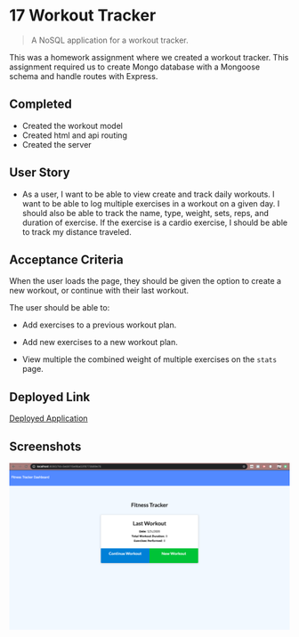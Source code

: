 # 17 Workout Tracker
> A NoSQL application for a workout tracker.

This was a homework assignment where we created a workout tracker. This assignment required us to create Mongo database with a Mongoose schema and handle routes with Express.

## Completed
* Created the workout model
* Created html and api routing
* Created the server

## User Story

* As a user, I want to be able to view create and track daily workouts. I want to be able to log multiple exercises in a workout on a given day. I should also be able to track the name, type, weight, sets, reps, and duration of exercise. If the exercise is a cardio exercise, I should be able to track my distance traveled.

## Acceptance Criteria

When the user loads the page, they should be given the option to create a new workout, or continue with their last workout.

The user should be able to:

  * Add exercises to a previous workout plan.

  * Add new exercises to a new workout plan.

  * View multiple the combined weight of multiple exercises on the `stats` page.

## Deployed Link
[Deployed Application](https://fit-monitor.herokuapp.com/)

## Screenshots
![Fitness Tracker Screenshot](./public/fitnessScreen.png)
